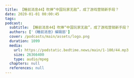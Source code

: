 ```yaml
---
title: 【睡前消息44】吹捧“中国玩家无敌”，成了游戏营销新手段？
date: 2020-01-01 00:00:45
tags:
podcast:
  subtitle: 【睡前消息44】吹捧“中国玩家无敌”，成了游戏营销新手段？
  authors: ['《睡前消息》编辑部']
  cover: /podcasts/main/assets/logo.png
  duration: 1099
  media:
    url: https://podstatic.bedtime.news/main/1-100/44.mp3
    size: 26366400
    type: audio/mpeg
  chapters: null
  references: null
---
```

